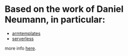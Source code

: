# Based on the work of Daniel Neumann, in particular:
- [armtemplates](https://github.com/neumanndaniel/armtemplates/tree/master/aks-snapshot-backup)
- [serverless](https://github.com/neumanndaniel/serverless/tree/master/aks-snapshot-backup)

more info [here](https://www.danielstechblog.io/automate-taking-backups-from-azure-disks-attached-to-azure-kubernetes-service/).